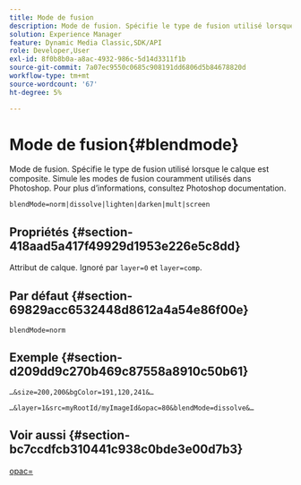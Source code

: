 ```yaml
---
title: Mode de fusion
description: Mode de fusion. Spécifie le type de fusion utilisé lorsque le calque est composite. Simule les modes de fusion couramment utilisés dans Photoshop. Pour plus d’informations, consultez Photoshop documentation.
solution: Experience Manager
feature: Dynamic Media Classic,SDK/API
role: Developer,User
exl-id: 8f0b8b0a-a8ac-4932-986c-5d14d3311f1b
source-git-commit: 7a07ec9550c0685c908191dd6806d5b84678820d
workflow-type: tm+mt
source-wordcount: '67'
ht-degree: 5%

---
```


# Mode de fusion{#blendmode}

Mode de fusion. Spécifie le type de fusion utilisé lorsque le calque est composite. Simule les modes de fusion couramment utilisés dans Photoshop. Pour plus d’informations, consultez Photoshop documentation.

`blendMode=norm|dissolve|lighten|darken|mult|screen`

## Propriétés {#section-418aad5a417f49929d1953e226e5c8dd}

Attribut de calque. Ignoré par `layer=0` et `layer=comp`.

## Par défaut {#section-69829acc6532448d8612a4a54e86f00e}

`blendMode=norm`

## Exemple {#section-d209dd9c270b469c87558a8910c50b61}

`…&size=200,200&bgColor=191,120,241&…`

`…&layer=1&src=myRootId/myImageId&opac=80&blendMode=dissolve&…`

## Voir aussi {#section-bc7ccdfcb310441c938c0bde3e00d7b3}

[opac=](../../../../../is-api/http-ref/image-serving-api-ref/c-http-protocol-reference/c-command-reference/r-opac.md#reference-d2269b51aca34599a08d0a46ee5c27e5)
